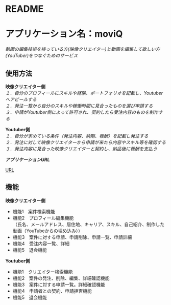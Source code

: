 # README

# アプリケーション名：moviQ

*動画の編集技術を持っている方(映像クリエイター)と動画を編集して欲しい方(YouTuber)をつなぐためのサービス*


## 使用方法

**映像クリエイター側**  
 *１．自分のプロフィールにスキルや経験、ポートフォリオを記載し、Youtuberへアピールする*  
 *２．発注一覧から自分のスキルや稼働時間に見合ったものを選び申請する*  
 *３．申請がYoutuber側によって許可され、契約したら受注内容のものを制作する*  

 **Youtuber側**  
 *１．自分が求めている条件（発注内容、納期、報酬）を記載し発注する*  
 *２．発注に対して映像クリエイターから申請が来たら内容やスキル等を確認する*  
 *３．発注内容に見合った映像クリエイターと契約し、納品後に報酬を支払う*  


***アプリケーションURL***

[URL](http://moviq.work/)



## 機能
 **映像クリエイター側**
- 機能1　案件検索機能
- 機能2　プロフィール編集機能  
（氏名、メールアドレス、居住地、キャリア、スキル、自己紹介、制作した動画（YouTubeからの埋め込み））
- 機能3　案件に対する申請、申請削除、申請一覧、申請詳細
- 機能4　受注内容一覧、詳細
- 機能5　退会機能

 **Youtuber側**
- 機能1　クリエイター検索機能
- 機能2　案件の発注、削除、編集、詳細確認機能
- 機能3　案件に対する申請一覧。詳細確認機能
- 機能4　申請者との契約、申請拒否機能
- 機能5　退会機能
